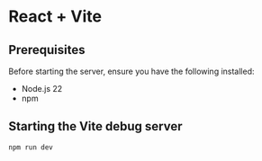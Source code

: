 # React + Vite

## Prerequisites

Before starting the server, ensure you have the following installed:

* Node.js 22
* npm

## Starting the Vite debug server

```shell
npm run dev
```
